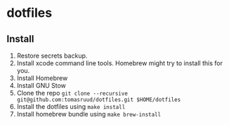 # dotfiles

## Install

1. Restore secrets backup.
1. Install xcode command line tools. Homebrew might try to install this for you.
1. Install Homebrew
1. Install GNU Stow
1. Clone the repo `git clone --recursive git@github.com:tomasruud/dotfiles.git $HOME/dotfiles`
1. Install the dotfiles using `make install`
1. Install homebrew bundle using `make brew-install`

